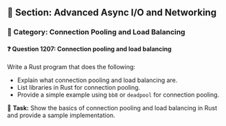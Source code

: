 ## 📘 Section: Advanced Async I/O and Networking  
### 🔹 Category: Connection Pooling and Load Balancing  
#### ❓ Question 1207: Connection pooling and load balancing

Write a Rust program that does the following:

- Explain what connection pooling and load balancing are.
- List libraries in Rust for connection pooling.
- Provide a simple example using `bb8` or `deadpool` for connection pooling.

🔧 **Task:** Show the basics of connection pooling and load balancing in Rust and provide a sample implementation.
